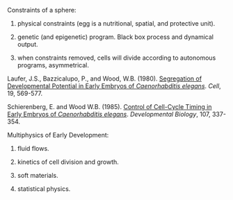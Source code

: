 Constraints of a sphere:

1) physical constraints (egg is a nutritional, spatial, and protective unit).

2) genetic (and epigenetic) program. Black box process and dynamical output.

3) when constraints removed, cells will divide according to autonomous programs, asymmetrical.

Laufer, J.S., Bazzicalupo, P., and Wood, W.B. (1980). [Segregation of Developmental Potential in Early Embryos of _Caenorhabditis elegans_](https://www.sciencedirect.com/science/article/pii/S009286748080033X). _Cell_, 19, 569-577.

Schierenberg, E. and Wood W.B. (1985). [Control of Cell-Cycle Timing in Early Embryos of _Caenorhabditis elegans_](https://www.sciencedirect.com/science/article/abs/pii/0012160685903161). _Developmental Biology_, 107, 337-354. 

Multiphysics of Early Development:

1) fluid flows.

2) kinetics of cell division and growth.

3) soft materials.

4) statistical physics.
